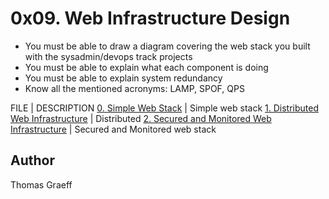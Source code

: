 # 0x09. Web Infrastructure Design

* You must be able to draw a diagram covering the web stack you built with the sysadmin/devops track projects
* You must be able to explain what each component is doing
* You must be able to explain system redundancy
* Know all the mentioned acronyms: LAMP, SPOF, QPS

FILE | DESCRIPTION
[0. Simple Web Stack](./0-simple_web_stack) | Simple web stack
[1. Distributed Web Infrastructure](./1-distributed_web_infrastructure) | Distributed
[2. Secured and Monitored Web Infrastructure](./2-secured_and_monitored_web_infrastructure) | Secured and Monitored web stack


## Author
Thomas Graeff

